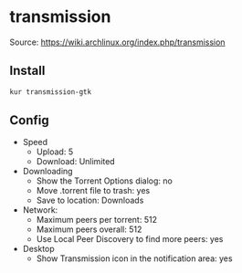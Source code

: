 # transmission

Source: <https://wiki.archlinux.org/index.php/transmission>

## Install
```sh
kur transmission-gtk
```

## Config
- Speed
  - Upload: 5
  - Download: Unlimited
- Downloading
  - Show the Torrent Options dialog: no
  - Move .torrent file to trash: yes
  - Save to location: Downloads
- Network:
  - Maximum peers per torrent: 512
  - Maximum peers overall: 512
  - Use Local Peer Discovery to find more peers: yes
- Desktop
  - Show Transmission icon in the notification area: yes
